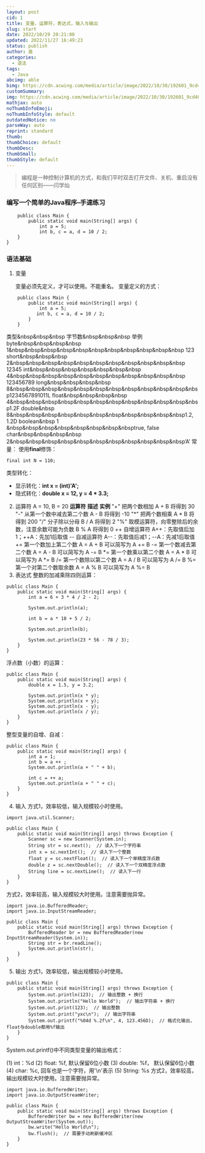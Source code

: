 ```yaml
---
layout: post
cid: 1
title: 变量，运算符，表达式，输入与输出
slug: start
date: 2022/10/29 20:21:00
updated: 2022/11/27 16:49:23
status: publish
author: 翕
categories: 
  - 语法
tags: 
  - Java
abcimg: able
bimg: https://cdn.acwing.com/media/article/image/2022/10/30/192601_9cd40b9058-Java.jfif
customSummary: 
img: https://cdn.acwing.com/media/article/image/2022/10/30/192601_9cd40b9058-Java.jfif
mathjax: auto
noThumbInfoEmoji: 
noThumbInfoStyle: default
outdatedNotice: no
parseWay: auto
reprint: standard
thumb: 
thumbChoice: default
thumbDesc: 
thumbSmall: 
thumbStyle: default
---
```



>编程是一种控制计算机的方式，和我们平时双击打开文件、关机、重启没有任何区别——闫学灿
### 编写一个简单的Java程序–手速练习 ###

        public class Main {
            public static void main(String[] args) {
                int a = 5;
                int b, c = a, d = 10 / 2;
        }
    }
### 语法基础 ###

 1. 变量

    变量必须先定义，才可以使用。不能重名。
    变量定义的方式：
```
    public class Main {
        public static void main(String[] args) {
            int a = 5;
           int b, c = a, d = 10 / 2;
        }
    }
```
 类型&nbsp&nbsp&nbsp	字节数&nbsp&nbsp&nbsp	举例
 byte&nbsp&nbsp&nbsp&nbsp	 1&nbsp&nbsp&nbsp&nbsp&nbsp&nbsp&nbsp&nbsp&nbsp&nbsp&nbsp      123
 short&nbsp&nbsp&nbsp   2&nbsp&nbsp&nbsp&nbsp&nbsp&nbsp&nbsp&nbsp&nbsp&nbsp&nbsp	12345
 int&nbsp&nbsp&nbsp&nbsp&nbsp&nbsp&nbsp	 4&nbsp&nbsp&nbsp&nbsp&nbsp&nbsp&nbsp&nbsp&nbsp&nbsp&nbsp	123456789
 long&nbsp&nbsp&nbsp&nbsp	 8&nbsp&nbsp&nbsp&nbsp&nbsp&nbsp&nbsp&nbsp&nbsp&nbsp&nbsp&nbsp1234567891011L
 float&nbsp&nbsp&nbsp&nbsp	 4&nbsp&nbsp&nbsp&nbsp&nbsp&nbsp&nbsp&nbsp&nbsp&nbsp&nbsp&nbsp1.2F
 double&nbsp	 8&nbsp&nbsp&nbsp&nbsp&nbsp&nbsp&nbsp&nbsp&nbsp&nbsp&nbsp1.2, 1.2D
 boolean&nbsp 1	&nbsp&nbsp&nbsp&nbsp&nbsp&nbsp&nbsp&nbsptrue, false
 char&nbsp&nbsp&nbsp&nbsp	 2&nbsp&nbsp&nbsp&nbsp&nbsp&nbsp&nbsp&nbsp&nbsp&nbsp&nbsp‘A’
常量：
使用**final**修饰：
```
final int N = 110;
```
类型转化：
 - 显示转化：**int x = (int)'A';**
 - 隐式转化：**double x = 12, y = 4 * 3.3;**

2. 运算符
A = 10, B = 20
**运算符**	**描述**	**实例**
 "+"	把两个数相加	A + B 将得到 30
 "-"	从第一个数中减去第二个数	A - B 将得到 -10
 "*"	把两个数相乘	A * B 将得到 200
"/"	分子除以分母	B / A 将得到 2
"%"	取模运算符，向零整除后的余数，注意余数可能为负数	B % A 将得到 0
++	自增运算符	A++：先取值后加1；++A：先加1后取值
--	自减运算符	A--：先取值后减1；--A：先减1后取值
+=	第一个数加上第二个数	A = A + B 可以简写为 A += B
-=	第一个数减去第二个数	A = A - B 可以简写为 A -= B
*=	第一个数乘以第二个数	A = A * B 可以简写为 A *= B
/=	第一个数除以第二个数	A = A / B 可以简写为 A /= B
%=	第一个对第二个数取余数	A = A % B 可以简写为 A %= B
3. 表达式
整数的加减乘除四则运算：
```
public class Main {
    public static void main(String[] args) {
        int a = 6 + 3 * 4 / 2 - 2;

        System.out.println(a);

        int b = a * 10 + 5 / 2;

        System.out.println(b);

        System.out.println(23 * 56 - 78 / 3);
    }
}
```
浮点数（小数）的运算：
```
public class Main {
    public static void main(String[] args) {
        double x = 1.5, y = 3.2;

        System.out.println(x * y);
        System.out.println(x + y);
        System.out.println(x - y);
        System.out.println(x / y);
    }
}
```
整型变量的自增、自减：
```
public class Main {
    public static void main(String[] args) {
        int a = 1;
        int b = a ++ ;
        System.out.println(a + " " + b);

        int c = ++ a;
        System.out.println(a + " " + c);
    }
}
```
4. 输入
方式1，效率较低，输入规模较小时使用。
```
import java.util.Scanner;

public class Main {
    public static void main(String[] args) throws Exception {
        Scanner sc = new Scanner(System.in);
        String str = sc.next();  // 读入下一个字符串
        int x = sc.nextInt();  // 读入下一个整数
        float y = sc.nextFloat();  // 读入下一个单精度浮点数
        double z = sc.nextDouble();  // 读入下一个双精度浮点数
        String line = sc.nextLine();  // 读入下一行
    }
}
```
方式2，效率较高，输入规模较大时使用。注意需要抛异常。
```
import java.io.BufferedReader;
import java.io.InputStreamReader;

public class Main {
    public static void main(String[] args) throws Exception {
        BufferedReader br = new BufferedReader(new InputStreamReader(System.in));
        String str = br.readLine();
        System.out.println(str);
    }
}
```
5. 输出
方式1，效率较低，输出规模较小时使用。
```
public class Main {
    public static void main(String[] args) throws Exception {
        System.out.println(123);  // 输出整数 + 换行
        System.out.println("Hello World");  // 输出字符串 + 换行
        System.out.print(123);  // 输出整数
        System.out.print("yxc\n");  // 输出字符串
        System.out.printf("%04d %.2f\n", 4, 123.456D);  // 格式化输出，float与double都用%f输出
    }
}
```
System.out.printf()中不同类型变量的输出格式：

(1) int：%d
(2) float: %f, 默认保留6位小数
(3) double: %f， 默认保留6位小数
(4) char: %c, 回车也是一个字符，用'\n'表示
(5) String: %s
方式2，效率较高，输出规模较大时使用。注意需要抛异常。
```
import java.io.BufferedWriter;
import java.io.OutputStreamWriter;

public class Main {
    public static void main(String[] args) throws Exception {
        BufferedWriter bw = new BufferedWriter(new OutputStreamWriter(System.out));
        bw.write("Hello World\n");
        bw.flush();  // 需要手动刷新缓冲区
    }
}
```